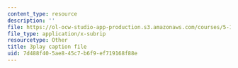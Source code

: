 ```yaml
---
content_type: resource
description: ''
file: https://ol-ocw-studio-app-production.s3.amazonaws.com/courses/5-111-principles-of-chemical-science-fall-2008/7d488f405ae845c7b6f9ef719168f88e_GOBzZMaiMss.srt
file_type: application/x-subrip
resourcetype: Other
title: 3play caption file
uid: 7d488f40-5ae8-45c7-b6f9-ef719168f88e
---
```

